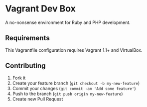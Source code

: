 Vagrant Dev Box
===============

A no-nonsense environment for Ruby and PHP development.

Requirements
------------
This Vagrantfile configuration requires Vagrant 1.1+ and VirtualBox.

Contributing
------------
1. Fork it
2. Create your feature branch (`git checkout -b my-new-feature`)
3. Commit your changes (`git commit -am 'Add some feature'`)
4. Push to the branch (`git push origin my-new-feature`)
5. Create new Pull Request